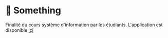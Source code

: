 # 🥰 Something

Finalité du cours système d'information par les étudiants. L'application est disponible  [içi](https://somemain.herokuapp.com/)

